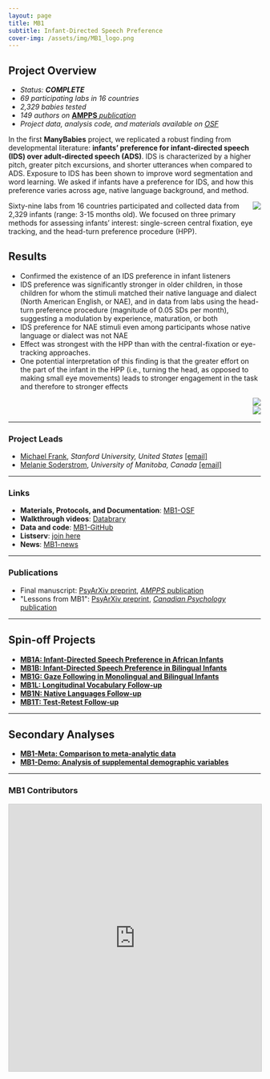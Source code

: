 ```yaml
---
layout: page
title: MB1
subtitle: Infant-Directed Speech Preference
cover-img: /assets/img/MB1_logo.png
---
```


<!--

Suggestion:
- Esther suggestion: "It would be cool to highlight the numbers a bit more on the   mb 1 page – maybe a “project at a glance” element with 69 labs, XY babies, etc etc. I’m thinking of something like this: https://attalitech.com/ The second element on there with “Services include” has columns that could be used to highlight numbers."; github repository for attali website: https://github.com/daattali/attalitech

Notes:
- add img html syntax:
  <img style="float: right;" src="/assets/img/avatar-icon_placeholder.png">
  for in-text images, use imgs with max of 250pix; it will be alligned with the following paragraph
-->


## Project Overview

* *Status: **COMPLETE***
* *69 participating labs in 16 countries*
* *2,329 babies tested* 
* *149 authors on* <a href="https://doi.org/10.1177/2515245919900809" target="_blank"><b>AMPPS</b> <i>publication</i></a>
* *Project data, analysis code, and materials available on <a href="https://osf.io/gf7vh" target="_blank">OSF</a>*


In the first **ManyBabies** project, we replicated a robust finding from developmental literature: **infants’ preference for infant-directed speech (IDS) over adult-directed speech (ADS)**. IDS is characterized by a higher pitch, greater pitch excursions, and shorter utterances when compared to ADS. Exposure to IDS has been shown to improve word segmentation and word learning. We asked if infants have a preference for IDS, and how this preference varies across age, native language background, and method.

<img style="float: right;" src="/assets/img/ILL.photoshot.baby.in.booth.jpeg">

Sixty-nine labs from 16 countries participated and collected data from 2,329 infants (range: 3-15 months old). We focused on three primary methods for assessing infants’ interest: single-screen central fixation, eye tracking, and the head-turn preference procedure (HPP).



## Results
* Confirmed the existence of an IDS preference in infant listeners
* IDS preference was significantly stronger in older children, in those children for whom the stimuli matched their native language and dialect (North American English, or NAE), and in data from labs using the head-turn preference procedure (magnitude of 0.05 SDs per month), suggesting a modulation by experience, maturation, or both
* IDS preference for NAE stimuli even among participants whose native language or dialect was not NAE
* Effect was strongest with the HPP than with the central-fixation or eye-tracking approaches. 
* One potential interpretation of this finding is that the greater effort on the part of the infant in the HPP (i.e., turning the head, as opposed to making small eye movements) leads to stronger engagement in the task and therefore to stronger effects 

<img style="float: right;" src="/assets/img/mb1_plot2_lq_replace.jpg">
<br>

<img style="float: right;" src="/assets/img/mb1_plot1_lq_replace.jpg">
<br>

***
### Project Leads
* [Michael Frank](https://web.stanford.edu/~mcfrank/), *Stanford University, United States* [[email]](mailto:mcfrank@stanford.edu)
* [Melanie Soderstrom](https://home.cc.umanitoba.ca/~soderstr/), *University of Manitoba, Canada* [[email]](mailto:M_Soderstrom@umanitoba.ca)


***
### Links
* **Materials, Protocols, and Documentation**: [MB1-OSF](https://osf.io/re95x/)
* **Walkthrough videos**: [Databrary](https://nyu.databrary.org/volume/896)
* **Data and code**: [MB1-GitHub](https://github.com/manybabies/mb1-analysis-public)
* **Listserv**: [join here](https://mailman.stanford.edu/mailman/listinfo/manybabies1)
* **News**: [MB1-news]({{site.baseurl}}/tags/#MB1)


***
### Publications
* Final manuscript: [PsyArXiv preprint](https://psyarxiv.com/s98ab), [*AMPPS* publication](https://doi.org/10.1177/2515245919900809)
* "Lessons from MB1": [PsyArXiv preprint](https://psyarxiv.com/dmhk2/), [*Canadian Psychology* publication](https://doi.org/10.1037/cap0000216)


***
## Spin-off Projects
* [**MB1A: Infant-Directed Speech Preference in African Infants**]({{site.baseurl}}/MB1A/)
* [**MB1B: Infant-Directed Speech Preference in Bilingual Infants**]({{site.baseurl}}/MB1B/)
* [**MB1G: Gaze Following in Monolingual and Bilingual Infants**]({{site.baseurl}}/MB1G/)
* [**MB1L: Longitudinal Vocabulary Follow-up**]({{site.baseurl}}/MB1L/)
* [**MB1N: Native Languages Follow-up**]({{site.baseurl}}/MB1N/)
* [**MB1T: Test-Retest Follow-up**]({{site.baseurl}}/MB1T/)


***
## Secondary Analyses
* [**MB1-Meta: Comparison to meta-analytic data**]({{site.baseurl}}/MB1SA/)
* [**MB1-Demo: Analysis of supplemental demographic variables**]({{site.baseurl}}/MB1SA/)

***
### MB1 Contributors

<iframe class="airtable-embed" src="https://airtable.com/embed/appRoqMKzcK3NsXt4/shrZ1jpu9RS9lf9jO?backgroundColor=blueDusty&viewControls=on" frameborder="0" onmousewheel="" width="100%" height="533" style="background: transparent; border: 1px solid #ccc;"></iframe>
